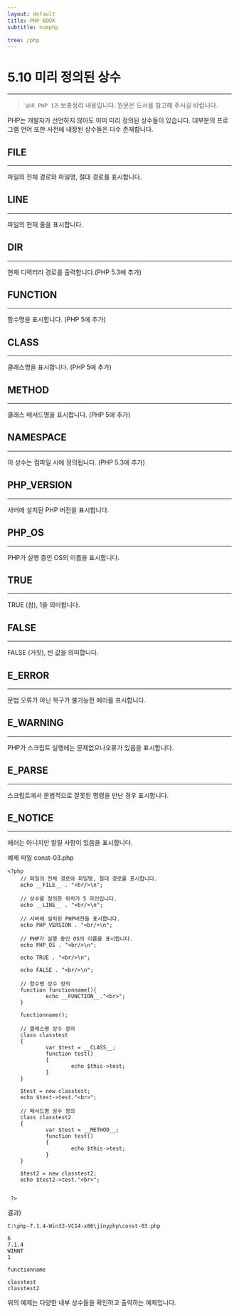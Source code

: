 ```yaml
---
layout: default
title: PHP BOOK
subtitle: numphp

tree: /php
---
```


# 5.10 미리 정의된 상수
---
> `넘버 PHP 1권` 보충정리 내용입니다. 원문은 도서를 참고해 주시길 바랍니다.

PHP는 개발자가 선언하지 않아도 이미 미리 정의된 상수들이 있습니다. 대부분의 프로그램 언어 또한 사전에 내장된 상수들은 다수 존재합니다.
<br>

## __FILE__
---
파일의 전체 경로와 파일명, 절대 경로를 표시합니다.

## __LINE__
---
파일의 현재 줄을 표시합니다.

## __DIR__
---
현재 디렉터리 경로를 출력합니다.(PHP 5.3에 추가)

## __FUNCTION__
---
함수명을 표시합니다. (PHP 5에 추가)

## __CLASS__
---
클래스명을 표시합니다. (PHP 5에 추가)

## __METHOD__
---
클래스 메서드명을 표시합니다. (PHP 5에 추가)

## __NAMESPACE__
---
이 상수는 컴파일 시에 정의됩니다. (PHP 5.3에 추가)

## PHP_VERSION
---
서버에 설치된 PHP 버전을 표시합니다.

## PHP_OS
---
PHP가 실행 중인 OS의 이름을 표시합니다.

## TRUE
---
TRUE (참), 1을 의미합니다.

## FALSE
---
FALSE (거짓), 빈 값을 의미합니다.

## E_ERROR
---
문법 오류가 아닌 복구가 불가능한 에러를 표시합니다.

## E_WARNING
---
PHP가 스크립트 실행에는 문제없으나오류가 있음을 표시합니다.

## E_PARSE
---
스크립트에서 문법적으로 잘못된 명령을 만난 경우 표시합니다.

## E_NOTICE
---
에러는 아니지만 알릴 사항이 있음을 표시합니다.

예제 파일 const-03.php
```
<?php 
	// 파일의 전체 경로와 파일명, 절대 경로를 표시합니다.
	echo __FILE__ . "<br/>\n";

	// 상수를 정의한 위치가 5 라인입니다. 
	echo __LINE__ . "<br/>\n";

	// 서버에 설치된 PHP버전을 표시합니다.
	echo PHP_VERSION . "<br/>\n";

	// PHP가 실행 중인 OS의 이름을 표시합니다.
	echo PHP_OS . "<br/>\n";

	echo TRUE . "<br/>\n";

	echo FALSE . "<br/>\n";  

	// 함수명 상수 정의 
	function functionname(){ 
    		echo __FUNCTION__."<br>"; 
	} 
	
	functionname();

	// 클래스명 상수 정의 
	class classtest
	{ 
    		var $test = __CLASS__; 
    		function test()
    		{ 
           			echo $this->test; 
    		} 
	} 

	$test = new classtest; 
	echo $test->test."<br>";

	// 메서드명 상수 정의 
	class classtest2
	{ 
    		var $test = __METHOD__; 
    		function test()
    		{ 
          			echo $this->test; 
    		} 
	} 

	$test2 = new classtest2; 
	echo $test2->test."<br>";
	

 ?>
```

결과)
```
C:\php-7.1.4-Win32-VC14-x86\jinyphp\const-03.php

6
7.1.4
WINNT
1 

functionname

classtest
classtest2
```

위의 예제는 다양한 내부 상수들을 확인하고 출력하는 예제입니다. 

<br><br> 